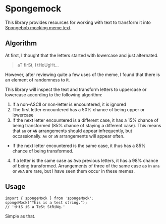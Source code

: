 # Spongemock
This library provides resources for working with text to
transform it into [Spongebob mocking meme text](http://knowyourmeme.com/memes/mocking-spongebob).

## Algorithm
At first, I thought that the letters started with lowercase
and just alternated.

> aT fIrSt, I tHoUgHt...

However, after reviewing quite a few uses of the meme, I
found that there is an element of randomness to it.

This library will inspect the text and transform letters
to uppercase or lowercase according to the following
algorithm:

1. If a non-ASCII or non-letter is encountered, it is ignored
2. The first letter encountered has a 50% chance of being
 upper or lowercase
3. If the next letter encountered is a different case, it has
 a 15% chance of being transformed (85% chance of staying a
 different case). This means that `an` or `AN` arrangements
 should appear infrequently, but occassionally. `An` or `aN`
 arrangements will appear often.
 * If the next letter encountered is the same case, it thus
 has a 85% chance of being transformed.
4. If a letter is the same case as _two_ previous letters,
 it has a 98% chance of being transformed. Arrangements of
 three of the same case as in `ana` or `ANA` are rare, but
 I have seen them occur in these memes.

## Usage

    import { spongeMock } from 'spongeMock';
    spongeMock("This is a test string.");
    // 'tHiS iS a TeSt StRiNg.'

Simple as that.
